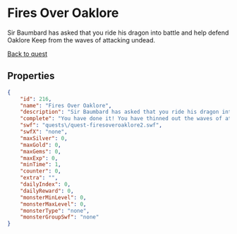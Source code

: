 # Fires Over Oaklore

Sir Baumbard has asked that you ride his dragon into battle and help defend Oaklore Keep from the waves of attacking undead.

[Back to quest](../quests.md)

## Properties

```json
{
    "id": 216,
    "name": "Fires Over Oaklore",
    "description": "Sir Baumbard has asked that you ride his dragon into battle and help defend Oaklore Keep from the waves of attacking undead.",
    "complete": "You have done it! You have thinned out the waves of attacking undead. The knights of the Pactogonal Table cheer when you and Glumbert land, and award you with a Defender's Medal for defending Oaklore Keep!",
    "swf": "quests\/quest-firesoveroaklore2.swf",
    "swfX": "none",
    "maxSilver": 0,
    "maxGold": 0,
    "maxGems": 0,
    "maxExp": 0,
    "minTime": 1,
    "counter": 0,
    "extra": "",
    "dailyIndex": 0,
    "dailyReward": 0,
    "monsterMinLevel": 0,
    "monsterMaxLevel": 0,
    "monsterType": "none",
    "monsterGroupSwf": "none"
}
```


